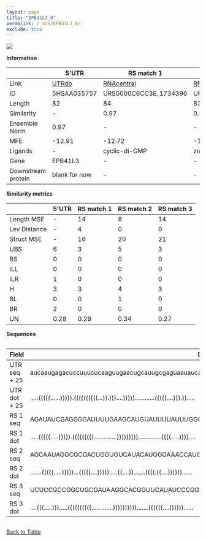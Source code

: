 ```yaml
---
layout: page
title: "EPB41L3_0"
permalink: /_mds/EPB41L3_0/
exclude: true
---
```




![](../../alns_9.28.22/aln_5HSAA035757_0.992.png?raw=true)


**Information**

| | 5'UTR       | RS match 1   | RS match 2  | RS match 3 |
| ---- | ----------- | ----------- | ----------- | ----------- |
| Link | <a href="http://utrdb.ba.itb.cnr.it/getutr/5HSAA035757/1" target="_blank" rel="noopener noreferrer">UTRdb</a>   | <a href="https://rnacentral.org/rna/URS0000C6CC3E/1734396" target="_blank" rel="noopener noreferrer">RNAcentral</a>     |<a href="https://rnacentral.org/rna/URS0002326795/1805286" target="_blank" rel="noopener noreferrer">RNAcentral</a>  | <a href="https://rnacentral.org/rna/URS0000D6B222/12908" target="_blank" rel="noopener noreferrer">RNAcentral</a>   |
| ID | 5HSAA035757     | URS0000C6CC3E_1734396     | URS0002326795_1805286     | URS0000D6B222_12908     |
| Length | 82     |  84    | 82   |  82    |
| Similarity | - | 0.97 | 0.98 | 0.97 |
| Ensemble Norm | 0.97 | - | - | - |
| MFE | -12.91 | -12.72 | -19.77 | -29.52 |
| Ligands | - | cyclic-di-GMP | zmp-ztp | GMP |
| Gene | EPB41L3 | - | - | - |
| Downstream protein | blank for now    |    -    | -  | - |


**Similarity metrics**

| | 5'UTR       | RS match 1   | RS match 2  | RS match 3 |
| ---- | ----------- | ----------- | ----------- | ----------- |
| Length MSE | - | 14 | 8 | 14 |
| Lev Distance | - | 4 | 0 | 0 |
| Struct MSE | - | 16 | 20 | 21 |
| UBS| 6 | 3 | 5 | 3 |
| BS | 0 | 0 | 0 | 0 |
| ILL | 0 | 0 | 0 | 0 |
| ILR | 1 | 0 | 0 | 0 |
| H | 3 | 3 | 4 | 3 |
| BL | 0 | 0 | 1 | 0 |
| BR | 2 | 0 | 0 | 0 |
| UN | 0.28 | 0.29 | 0.34 | 0.27 |

**Sequences**


<div style="overflow-x:auto;">

<table>
<colgroup>
<col width="30%" />
<col width="70%" />
</colgroup>
<thead>
<tr class="header">
<th>Field</th>
<th>Description</th>
</tr>
</thead>
<tbody>
<tr>
<td markdown="span">UTR seq + 25 </td>
<td markdown="span"> aucaaugagacuccuuucucaaguugaacugcauugcgaguaauaucagcauaaaaaATGACGACCGAATCTGGATCAGACT </td>
</tr>
<tr>
<td markdown="span">UTR dot + 25  </td>
<td markdown="span"> .....(((((......))))).((((((((((...)).)))....)))))............(((((....))).)).....
</td>
</tr>


<tr>
<td markdown="span">RS 1 seq </td>
<td markdown="span"> AGAUAUCGAGGGGAUUUUGAAGCAUGUAUUUUAUUUGGGCGCUUGAUACAUGUGGAAUAAGUAGCGCAACCGACCUGGUUUAUA
</td>
</tr>


<tr>
<td markdown="span">RS 1 dot </td>
<td markdown="span"> .....(((((.....))))).(((((((((..............)))))))))..............((((.....))))....
</td>
</tr>


<tr>
<td markdown="span">RS 2 seq </td>
<td markdown="span"> AGCAAUAGGCGCGACUGGUGUCAUACAUGGGAAACCAUGAGGAAGCGCAAGCAAAUAAAAACCGCACACCUGGGUUGAAAAA
</td>
</tr>


<tr>
<td markdown="span">RS 2 dot </td>
<td markdown="span"> .......(((((.....)))))...(((((....))))).....((....)).......((((.((....))))))......
</td>
</tr>


<tr>
<td markdown="span">RS 3 seq </td>
<td markdown="span"> UCUCCGCCGGCUGCGAUAAGGCACGGUUCAUAUCCCGGCCGCCUGGACCGUGCAUAGCUACUGGCGAGCCCGCCAGCAUCGA
</td>
</tr>


<tr>
<td markdown="span">RS 3 dot </td>
<td markdown="span"> ....(((.....))).....((((((((((.............)))))))))).......((((((....))))))......
</td>
</tr>

</tbody>
</table>


</div>


[Back to Table](../../display)
